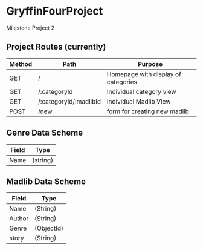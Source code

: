 # GryffinFourProject
Milestone Project 2

## Project Routes (currently)
| Method | Path | Purpose |
|---------|-----------|----------|
| GET | / | Homepage with display of categories |
| GET | /:categoryId | Individual category view |
| GET | /:categoryId/:madlibId | Individual Madlib View |
| POST | /new | form for creating new madlib  |

## Genre Data Scheme
| Field | Type |
|---|---|
|Name|(string)|


## Madlib Data Scheme
| Field | Type |
| ---- | ---- |
| Name | (String) |
| Author | (String) |
| Genre | (ObjectId) |
| story | (String) |